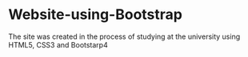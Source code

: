 # Website-using-Bootstrap
The site was created in the process of studying at the university using HTML5, CSS3 and Bootstarp4
